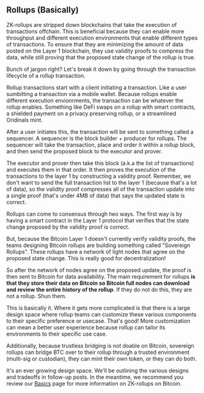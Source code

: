## Rollups (Basically)

ZK-rollups are stripped down blockchains that take the execution of transactions offchain. This is beneficial because they can enable more throughput and different execution environments that enable different types of transactions. To ensure that they are minimizing the amount of data posted on the Layer 1 blockchain, they use validity proofs to compress the data, while still proving that the proposed state change of the rollup is true.

Bunch of jargon right? Let's break it down by going through the transaction lifecycle of a rollup transaction.

Rollup transactions start with a client initiating a transaction. Like a user sumbitting a transaction via a mobile wallet. Because rollups enable different execution envionrments, the transaction can be whatever the rollup enables. Something like DeFi swaps on a rollup with smart contracts, a shielded payment on a privacy preserving rollup, or a streamlined Oridinals mint. 

After a user initiates this, the transaction will be sent to something called a sequencer. A sequencer is the block builder + producer for rollups. The sequencer will take the transaction, place and order it within a rollup block, and then send the proposed block to the executor and prover.

The executor and prover then take this block (a.k.a the list of transactions) and executes them in that order. It then proves the execution of the transactions to the layer 1 by constructing a validity proof. Remember, we don't want to send the full transaction list to the layer 1 (because that's a lot of data), so the validity proof compresses all of the transaction update into a single proof (that's under 4MB of data) that says the updated state is correct.

Rollups can come to consensus through two ways. The first way is by having a smart contract in the Layer 1 protocol that verifies that the state change proposed by the validity proof is correct.

But, because the Bitcoin Layer 1 doesn't currently verify validity proofs, the teams designing Bitcoin rollups are building something called "Sovereign Rollups". These rollups have a network of light nodes that agree on the proposed state change. This is really good for decentralization!

So after the network of nodes agree on the proposed update, the proof is then sent to Bitcoin for data availability. The main requirement for rollups **is that they store their data on Bitcoin so Bitcoin full nodes can download and review the entire history of the rollup**. If they do not do this, they are not a rollup. Shun them.

This is basically it. Where it gets more complicated is that there is a large design space where rollup teams can customize these various components to their specific preference or usecase. That's good! More customization can mean a better user experience because rollup can tailor its environments to their specific use case.

Additionally, because trustless bridging is not doable on Bitcoin, sovereign rollups can bridge BTC over to their rollup through a trusted environment (multi-sig or custodian), they can mint their own token, or they can do both. 

It's an ever growing design space. We'll be outlining the various designs and tradeoffs in follow-up posts. In the meantime, we recommend you review our [Basics](https://www.bitcoinrollups.io/the-basics) page for more information on ZK-rollups on Bitcoin.
